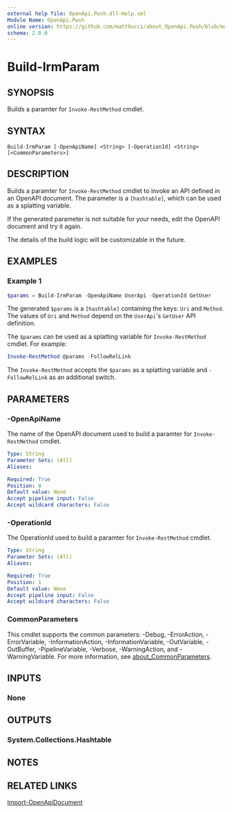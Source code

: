 ```yaml
---
external help file: OpenApi.Pwsh.dll-Help.xml
Module Name: OpenApi.Pwsh
online version: https://github.com/matt9ucci/about_OpenApi.Pwsh/blob/main/help/md/Build-IrmParam.md
schema: 2.0.0
---
```


# Build-IrmParam

## SYNOPSIS

Builds a paramter for `Invoke-RestMethod` cmdlet.

## SYNTAX

```
Build-IrmParam [-OpenApiName] <String> [-OperationId] <String> [<CommonParameters>]
```

## DESCRIPTION

Builds a paramter for `Invoke-RestMethod` cmdlet to invoke an API defined in an OpenAPI document.
The parameter is a `[hashtable]`, which can be used as a splatting variable.

If the generated parameter is not suitable for your needs, edit the OpenAPI document and try it again.

The details of the build logic will be customizable in the future.

## EXAMPLES

### Example 1

```powershell
$params = Build-IrmParam -OpenApiName UserApi -OperationId GetUser
```

The generated `$params` is a `[hashtable]` containing the keys: `Uri` and `Method`.
The values of `Uri` and `Method` depend on the `UserApi`'s `GetUser` API definition.

The `$params` can be used as a splatting variable for `Invoke-RestMethod` cmdlet.
For example:

```powershell
Invoke-RestMethod @params -FollowRelLink
```

The `Invoke-RestMethod` accepts the `$params` as a splatting variable and `-FollowRelLink` as an additional switch.

## PARAMETERS

### -OpenApiName

The name of the OpenAPI document used to build a paramter for `Invoke-RestMethod` cmdlet.

```yaml
Type: String
Parameter Sets: (All)
Aliases:

Required: True
Position: 0
Default value: None
Accept pipeline input: False
Accept wildcard characters: False
```

### -OperationId

The OperationId used to build a paramter for `Invoke-RestMethod` cmdlet.

```yaml
Type: String
Parameter Sets: (All)
Aliases:

Required: True
Position: 1
Default value: None
Accept pipeline input: False
Accept wildcard characters: False
```

### CommonParameters
This cmdlet supports the common parameters: -Debug, -ErrorAction, -ErrorVariable, -InformationAction, -InformationVariable, -OutVariable, -OutBuffer, -PipelineVariable, -Verbose, -WarningAction, and -WarningVariable. For more information, see [about_CommonParameters](http://go.microsoft.com/fwlink/?LinkID=113216).

## INPUTS

### None

## OUTPUTS

### System.Collections.Hashtable

## NOTES

## RELATED LINKS

[Import-OpenApiDocument](https://github.com/matt9ucci/about_OpenApi.Pwsh/blob/main/help/md/Import-OpenApiDocument.md)
